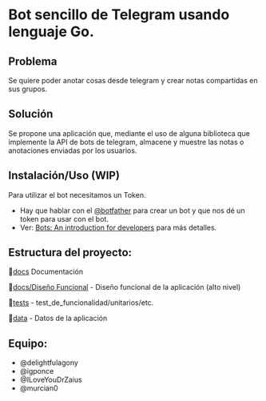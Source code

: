 # Bot sencillo de Telegram usando lenguaje Go.

## Problema

Se quiere poder anotar cosas desde telegram y crear notas compartidas en sus
grupos.

## Solución

Se propone una aplicación que, mediante el uso de alguna biblioteca que implemente la
API de bots de telegram, almacene y muestre las notas o anotaciones enviadas por los usuarios.

## Instalación/Uso (WIP)

Para utilizar el bot necesitamos un Token.

- Hay que hablar con el [@botfather](https://t.me/botfather) para crear un bot
y que nos dé un token para usar con el bot.
- Ver: [Bots: An introduction for developers](https://core.telegram.org/bots) 
para más detalles.

## Estructura del proyecto:

📁[docs](docs) Documentación

📁[docs/Diseño Funcional](docs/Diseño_Funcional.md) - Diseño funcional de la 
aplicación (alto nivel) 

📁[tests](tests) - test_de_funcionalidad/unitarios/etc.

📁[data](data) - Datos de la aplicación

## Equipo:

* @delightfulagony
* @igponce
* @ILoveYouDrZaius
* @murcian0
